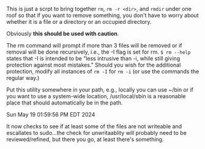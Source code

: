 This is just a scrpt to bring together `rm`, `rm -r <dir>`, and `rmdir` under one roof so that if you want to remove something, you don't have to worry about whether it is a file or a directory or an occupied directory.  

Obviously **this should be used with caution**.  

The rm command will prompt if more than 3 files will be removed or if removal will be done recursively, i.e., the -I flag is set for rm.  `$ rm --help` states that -I is intended to be "less intrusive than -i, while still giving protection against most mistakes."  Should you wish for the additional protection, modify all instances of `rm -I` for `rm -i` (or use the commands the regular way.)

Put this utility somewhere in your path, e.g., locally you can use ~/bin or if you want to use a system-wide location, /usr/local/sbin is a reasonable place that should automatically be in the path.

Sun May 19 01:59:56 PM EDT 2024

It now checks to see if at least some of the files are not writeable and escallates to sudo...the check for unwritaablity will probably need to be reviewed/refined, but there you go, at least there's something.
